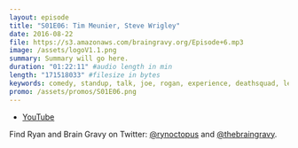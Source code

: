 ```yaml
---
layout: episode
title: "S01E06: Tim Meunier, Steve Wrigley"
date: 2016-08-22
file: https://s3.amazonaws.com/braingravy.org/Episode+6.mp3
image: /assets/logoV1.1.png
summary: Summary will go here.
duration: "01:22:11" #audio length in min
length: "171518033" #filesize in bytes
keywords: comedy, standup, talk, joe, rogan, experience, deathsquad, legion, of, skanks, science, media, news, video, games, nerd, comics, nerdist, pop, culter, technology, politics, npr
promo: /assets/promos/S01E06.png
---
```



- [YouTube](https://www.youtube.com/channel/UCeHkFQsmv90Num66OcKSAXg)


Find Ryan and Brain Gravy on Twitter: [@rynoctopus](https://twitter.com/rynoctopus) and [@thebraingravy](https://twitter.com/thebraingravy).